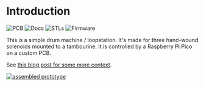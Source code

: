 # Introduction

![PCB](https://github.com/xythobuz/lars/actions/workflows/kicad.yml/badge.svg)
![Docs](https://github.com/xythobuz/lars/actions/workflows/docs.yml/badge.svg)
![STLs](https://github.com/xythobuz/lars/actions/workflows/scad.yml/badge.svg)
![Firmware](https://github.com/xythobuz/lars/actions/workflows/cmake.yml/badge.svg)

This is a simple drum machine / loopstation.
It's made for three hand-wound solenoids mounted to a tambourine.
It is controlled by a Raspberry Pi Pico on a custom PCB.

See [this blog post for some more context](https://www.xythobuz.de/lars.html).

[![assembled prototype](https://www.xythobuz.de/img/lars_3_small.jpg)](https://www.xythobuz.de/img/lars_3.jpg)
